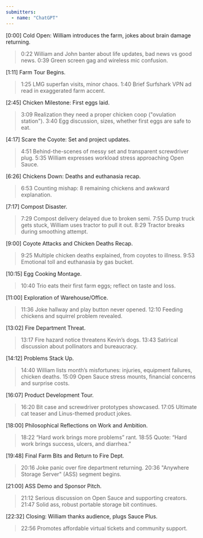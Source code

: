 ```yaml
---
submitters:
  - name: "ChatGPT"
---
```


[0:00] Cold Open: William introduces the farm, jokes about brain damage returning.
   > 0:22 William and John banter about life updates, bad news vs good news.
   > 0:39 Green screen gag and wireless mic confusion.

[1:11] Farm Tour Begins.
   > 1:25 LMG superfan visits, minor chaos.
   > 1:40 Brief Surfshark VPN ad read in exaggerated farm accent.

[2:45] Chicken Milestone: First eggs laid.
   > 3:09 Realization they need a proper chicken coop ("ovulation station").
   > 3:40 Egg discussion, sizes, whether first eggs are safe to eat.

[4:17] Scare the Coyote: Set and project updates.
   > 4:51 Behind-the-scenes of messy set and transparent screwdriver plug.
   > 5:35 William expresses workload stress approaching Open Sauce.

[6:26] Chickens Down: Deaths and euthanasia recap.
   > 6:53 Counting mishap: 8 remaining chickens and awkward explanation.

[7:17] Compost Disaster.
   > 7:29 Compost delivery delayed due to broken semi.
   > 7:55 Dump truck gets stuck, William uses tractor to pull it out.
   > 8:29 Tractor breaks during smoothing attempt.

[9:00] Coyote Attacks and Chicken Deaths Recap.
   > 9:25 Multiple chicken deaths explained, from coyotes to illness.
   > 9:53 Emotional toll and euthanasia by gas bucket.

[10:15] Egg Cooking Montage.
   > 10:40 Trio eats their first farm eggs; reflect on taste and loss.

[11:00] Exploration of Warehouse/Office.
   > 11:36 Joke hallway and play button never opened.
   > 12:10 Feeding chickens and squirrel problem revealed.

[13:02] Fire Department Threat.
   > 13:17 Fire hazard notice threatens Kevin’s dogs.
   > 13:43 Satirical discussion about pollinators and bureaucracy.

[14:12] Problems Stack Up.
   > 14:40 William lists month’s misfortunes: injuries, equipment failures, chicken deaths.
   > 15:09 Open Sauce stress mounts, financial concerns and surprise costs.

[16:07] Product Development Tour.
   > 16:20 Bit case and screwdriver prototypes showcased.
   > 17:05 Ultimate cat teaser and Linus-themed product jokes.

[18:00] Philosophical Reflections on Work and Ambition.
   > 18:22 “Hard work brings more problems” rant.
   > 18:55 Quote: “Hard work brings success, ulcers, and diarrhea.”

[19:48] Final Farm Bits and Return to Fire Dept.
   > 20:16 Joke panic over fire department returning.
   > 20:36 "Anywhere Storage Server" (ASS) segment begins.

[21:00] ASS Demo and Sponsor Pitch.
   > 21:12 Serious discussion on Open Sauce and supporting creators.
   > 21:47 Solid ass, robust portable storage bit continues.

[22:32] Closing: William thanks audience, plugs Sauce Plus.
   > 22:56 Promotes affordable virtual tickets and community support.
